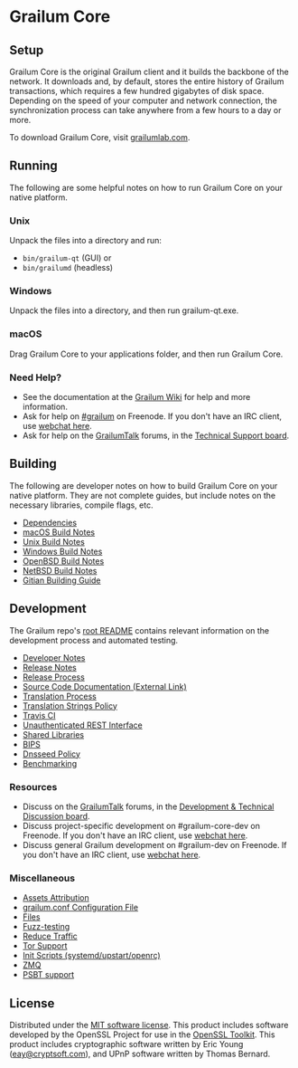Grailum Core
=============

Setup
---------------------
Grailum Core is the original Grailum client and it builds the backbone of the network. It downloads and, by default, stores the entire history of Grailum transactions, which requires a few hundred gigabytes of disk space. Depending on the speed of your computer and network connection, the synchronization process can take anywhere from a few hours to a day or more.

To download Grailum Core, visit [grailumlab.com](https://grailumlab.com/en/releases/).

Running
---------------------
The following are some helpful notes on how to run Grailum Core on your native platform.

### Unix

Unpack the files into a directory and run:

- `bin/grailum-qt` (GUI) or
- `bin/grailumd` (headless)

### Windows

Unpack the files into a directory, and then run grailum-qt.exe.

### macOS

Drag Grailum Core to your applications folder, and then run Grailum Core.

### Need Help?

* See the documentation at the [Grailum Wiki](https://en.grailum.it/wiki/Main_Page)
for help and more information.
* Ask for help on [#grailum](http://webchat.freenode.net?channels=grailum) on Freenode. If you don't have an IRC client, use [webchat here](http://webchat.freenode.net?channels=grailum).
* Ask for help on the [GrailumTalk](https://grailumtalk.org/) forums, in the [Technical Support board](https://grailumtalk.org/index.php?board=4.0).

Building
---------------------
The following are developer notes on how to build Grailum Core on your native platform. They are not complete guides, but include notes on the necessary libraries, compile flags, etc.

- [Dependencies](dependencies.md)
- [macOS Build Notes](build-osx.md)
- [Unix Build Notes](build-unix.md)
- [Windows Build Notes](build-windows.md)
- [OpenBSD Build Notes](build-openbsd.md)
- [NetBSD Build Notes](build-netbsd.md)
- [Gitian Building Guide](gitian-building.md)

Development
---------------------
The Grailum repo's [root README](/README.md) contains relevant information on the development process and automated testing.

- [Developer Notes](developer-notes.md)
- [Release Notes](release-notes.md)
- [Release Process](release-process.md)
- [Source Code Documentation (External Link)](https://dev.visucore.com/grailum/doxygen/)
- [Translation Process](translation_process.md)
- [Translation Strings Policy](translation_strings_policy.md)
- [Travis CI](travis-ci.md)
- [Unauthenticated REST Interface](REST-interface.md)
- [Shared Libraries](shared-libraries.md)
- [BIPS](bips.md)
- [Dnsseed Policy](dnsseed-policy.md)
- [Benchmarking](benchmarking.md)

### Resources
* Discuss on the [GrailumTalk](https://grailumtalk.org/) forums, in the [Development & Technical Discussion board](https://grailumtalk.org/index.php?board=6.0).
* Discuss project-specific development on #grailum-core-dev on Freenode. If you don't have an IRC client, use [webchat here](http://webchat.freenode.net/?channels=grailum-core-dev).
* Discuss general Grailum development on #grailum-dev on Freenode. If you don't have an IRC client, use [webchat here](http://webchat.freenode.net/?channels=grailum-dev).

### Miscellaneous
- [Assets Attribution](assets-attribution.md)
- [grailum.conf Configuration File](grailum-conf.md)
- [Files](files.md)
- [Fuzz-testing](fuzzing.md)
- [Reduce Traffic](reduce-traffic.md)
- [Tor Support](tor.md)
- [Init Scripts (systemd/upstart/openrc)](init.md)
- [ZMQ](zmq.md)
- [PSBT support](psbt.md)

License
---------------------
Distributed under the [MIT software license](/COPYING).
This product includes software developed by the OpenSSL Project for use in the [OpenSSL Toolkit](https://www.openssl.org/). This product includes
cryptographic software written by Eric Young ([eay@cryptsoft.com](mailto:eay@cryptsoft.com)), and UPnP software written by Thomas Bernard.
